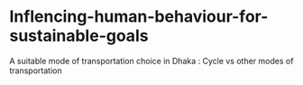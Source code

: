 # Inflencing-human-behaviour-for-sustainable-goals
A suitable mode of transportation choice in Dhaka : Cycle vs other modes of transportation

